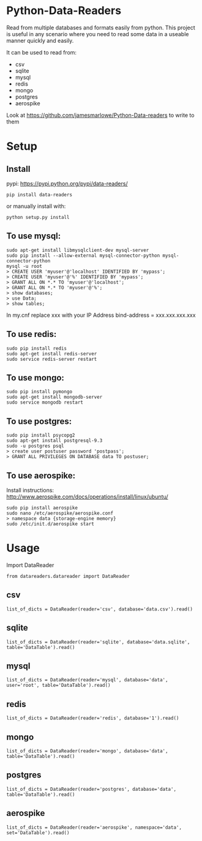 Python-Data-Readers
===================
Read from multiple databases and formats easily from python. This project is useful in any scenario where you need to read some data in a useable manner quickly and easily.

It can be used to read from:
* csv
* sqlite
* mysql
* redis
* mongo
* postgres
* aerospike

Look at https://github.com/jamesmarlowe/Python-Data-readers to write to them

Setup
=====
Install
-------
pypi: https://pypi.python.org/pypi/data-readers/
```
pip install data-readers
```
or manually install with:
```
python setup.py install
```
To use mysql:
-------------
```
sudo apt-get install libmysqlclient-dev mysql-server
sudo pip install --allow-external mysql-connector-python mysql-connector-python
mysql -u root
> CREATE USER 'myuser'@'localhost' IDENTIFIED BY 'mypass';
> CREATE USER 'myuser'@'%' IDENTIFIED BY 'mypass';
> GRANT ALL ON *.* TO 'myuser'@'localhost';
> GRANT ALL ON *.* TO 'myuser'@'%';
> show databases;
> use Data;
> show tables;
```

In my.cnf replace xxx with your IP Address 
bind-address        = xxx.xxx.xxx.xxx

To use redis:
----------------
```
sudo pip install redis
sudo apt-get install redis-server
sudo service redis-server restart
```

To use mongo:
----------------
```
sudo pip install pymongo
sudo apt-get install mongodb-server
sudo service mongodb restart
```

To use postgres:
----------------
```
sudo pip install psycopg2
sudo apt-get install postgresql-9.3
sudo -u postgres psql
> create user postuser password 'postpass';
> GRANT ALL PRIVILEGES ON DATABASE data TO postuser;
```

To use aerospike:
----------------
Install instructions: http://www.aerospike.com/docs/operations/install/linux/ubuntu/
```
sudo pip install aerospike
sudo nano /etc/aerospike/aerospike.conf
> namespace data {storage-engine memory}
sudo /etc/init.d/aerospike start
```

Usage
=====
Import DataReader
```
from datareaders.datareader import DataReader
```
csv
---
```
list_of_dicts = DataReader(reader='csv', database='data.csv').read()
```
sqlite
------
```
list_of_dicts = DataReader(reader='sqlite', database='data.sqlite', table='DataTable').read()
```
mysql
-----
```
list_of_dicts = DataReader(reader='mysql', database='data', user='root', table='DataTable').read()
```
redis
-----
```
list_of_dicts = DataReader(reader='redis', database='1').read()
```
mongo
-----
```
list_of_dicts = DataReader(reader='mongo', database='data', table='DataTable').read()
```
postgres
--------
```
list_of_dicts = DataReader(reader='postgres', database='data', table='DataTable').read()
```
aerospike
---------
```
list_of_dicts = DataReader(reader='aerospike', namespace='data', set='DataTable').read()
```

